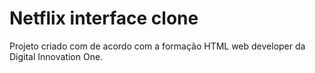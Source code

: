 # Netflix interface clone

Projeto criado com de acordo com a formação HTML web developer da Digital Innovation One.
